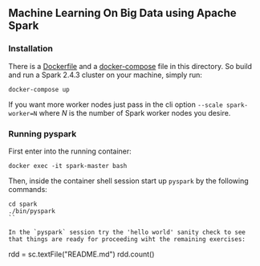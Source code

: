 ## Machine Learning On Big Data using Apache Spark

### Installation

There is a [Dockerfile](./Dockerfile) and a [docker-compose](./docker-compose.yml) file in this directory. So build and run a Spark 2.4.3 cluster on your machine, simply run:

```
docker-compose up
```

If you want more worker nodes just pass in the cli option `--scale spark-worker=N` where *N* is the number of Spark worker nodes you desire.

### Running pyspark

First enter into the running container:

```
docker exec -it spark-master bash
```

Then, inside the container shell session start up `pyspark` by the following commands:

```
cd spark
./bin/pyspark
``

In the `pyspark` session try the 'hello world' sanity check to see that things are ready for proceeding wiht the remaining exercises:

```
rdd = sc.textFile("README.md")
rdd.count()
```